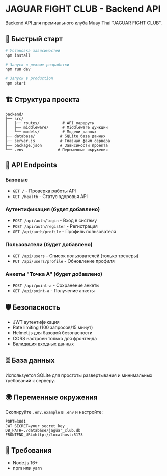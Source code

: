 # JAGUAR FIGHT CLUB - Backend API

Backend API для премиального клуба Muay Thai "JAGUAR FIGHT CLUB".

## 🚀 Быстрый старт

```bash
# Установка зависимостей
npm install

# Запуск в режиме разработки
npm run dev

# Запуск в production
npm start
```

## 🏗️ Структура проекта

```
backend/
├── src/
│   ├── routes/          # API маршруты
│   ├── middleware/      # Middleware функции
│   └── models/          # Модели данных
├── database/           # SQLite база данных
├── server.js           # Главный файл сервера
├── package.json        # Зависимости проекта
└── .env               # Переменные окружения
```

## 🔧 API Endpoints

### Базовые
- `GET /` - Проверка работы API
- `GET /health` - Статус здоровья API

### Аутентификация (будет добавлено)
- `POST /api/auth/login` - Вход в систему
- `POST /api/auth/register` - Регистрация
- `GET /api/auth/profile` - Профиль пользователя

### Пользователи (будет добавлено)
- `GET /api/users` - Список пользователей (только тренеры)
- `PUT /api/users/profile` - Обновление профиля

### Анкеты "Точка А" (будет добавлено)
- `POST /api/point-a` - Сохранение анкеты
- `GET /api/point-a` - Получение анкеты

## 🛡️ Безопасность

- JWT аутентификация
- Rate limiting (100 запросов/15 минут)
- Helmet.js для базовой безопасности
- CORS настроен только для фронтенда
- Валидация входных данных

## 🗄️ База данных

Используется SQLite для простоты развертывания и минимальных требований к серверу.

## 🌍 Переменные окружения

Скопируйте `.env.example` в `.env` и настройте:

```
PORT=3001
JWT_SECRET=your_secret_key
DB_PATH=./database/jaguar_club.db
FRONTEND_URL=http://localhost:5173
```

## 📝 Требования

- Node.js 16+
- npm или yarn
